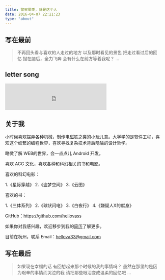 ```yaml
---
title: 警察蜀黍，就是这个人
date: 2016-04-07 22:21:23
type: "about"
---
```


## 写在最前

> 不再回头看与喜欢的人走过的地方
> 以及那时看见的景色
> 把走过看过后的回忆
> 抛在脑后，全力飞奔
> 会有什么在前方等着我呢？
> ...

## letter song

<iframe frameborder="no" border="0" marginwidth="0" marginheight="0" width=330 height=86 src="http://music.163.com/outchain/player?type=2&id=33991852&auto=0&height=66"></iframe>

## 关于我

小时候喜欢摆弄各种机械，制作电磁铁之类的小玩儿意。大学学的是软件工程，喜欢这个纷繁的编程世界，喜欢寻找复杂技术背后隐喻的设计哲学。

略微了解 WEB的世界，会一点点儿 Android 开发。

喜欢 ACG 文化，喜欢各种和科幻相关的书和电影。

喜欢的科幻电影：

1.《星际穿越》
2.《盗梦空间》
3.《云图》


喜欢的书：

1.《三体系列》
2.《球状闪电》
3.《白夜行》
4.《嫌疑人X的献身》


GitHub：https://github.com/hellovass

如果你对我感兴趣，欢迎移步到我的[简历](http://hellovass.info/reviewme/)了解更多。

目前在杭州，联系 Email：hellova33@gmail.com

## 写在最后

> 如果现在幸福的话
> 有回想起来那个时候的我的事情吗？
> 虽然在那里的是因为艰辛的事情而哭泣的我
> 请把那些眼泪变成温柔的回忆吧
> ...


